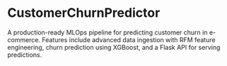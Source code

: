 # CustomerChurnPredictor

A production-ready MLOps pipeline for predicting customer churn in e-commerce. Features include advanced data ingestion with RFM feature engineering, churn prediction using XGBoost, and a Flask API for serving predictions.
